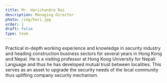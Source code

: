 ```yaml
---
title: Mr. Harichandra Rai
description: Managing Director
photo: /img/hari.jpg
order: 1
draft: false
type: team
---
```

Practical in-depth working experience and knowledge in security industry and heading construction business sectors for several years in Hong Kong and Nepal. He is a visiting professor at Hong Kong University for Nepali Language and thus he has developed mutual trust between localities. This serves as an asset to upgrade the security needs of the local community thus uplifting company security mechanism.